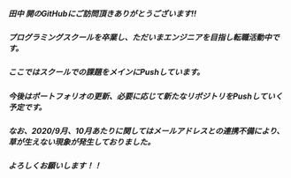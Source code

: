 ##### 田中 開のGitHubにご訪問頂きありがとうございます!!
##### プログラミングスクールを卒業し、ただいまエンジニアを目指し転職活動中です。
##### ここではスクールでの課題をメインにPushしています。
##### 今後はポートフォリオの更新、必要に応じて新たなリポジトリをPushしていく予定です。
##### なお、2020/9月、10月あたりに関してはメールアドレスとの連携不備により、草が生えない現象が発生しておりました。
##### よろしくお願いします！！


